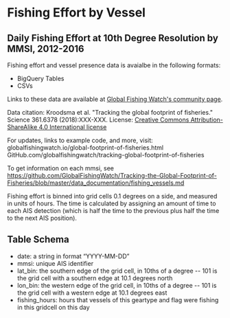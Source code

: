 # Fishing Effort by Vessel

## Daily Fishing Effort at 10th Degree Resolution by MMSI, 2012-2016

Fishing effort and vessel presence data is avaialbe in the following formats:
 - BigQuery Tables
 - CSVs

Links to these data are available at [Global Fishing Watch's community page](https://globalfishingwatch.force.com/gfw/s/topic/0TO36000000PXJdGAO/global-fishing-watch-data).

Data citation: Kroodsma et al. "Tracking the global footprint of fisheries." Science 361.6378 (2018):XXX-XXX.
License:  [Creative Commons Attribution-ShareAlike 4.0 International license](https://creativecommons.org/licenses/by-sa/4.0/)

For updates, links to example code, and more, visit:
globalfishingwatch.io/global-footprint-of-fisheries.html
GitHub.com/globalfishingwatch/tracking-global-footprint-of-fisheries

To get information on each mmsi, see https://github.com/GlobalFishingWatch/Tracking-the-Global-Footprint-of-Fisheries/blob/master/data_documentation/fishing_vessels.md

Fishing effort is binned into grid cells 0.1 degrees on a side, and measured in units of hours. The time is calculated by assigning an amount of time to each AIS detection (which is half the time to the previous plus half the time to the next AIS position).  

## Table Schema
 - date: a string in format “YYYY-MM-DD” 
 - mmsi: unique AIS identifier
 - lat_bin: the southern edge of the grid cell, in 10ths of a degree -- 101 is the grid cell with a southern edge at 10.1 degrees north
 - lon_bin: the western edge of the grid cell, in 10ths of a degree -- 101 is the grid cell with a western edge at 10.1 degrees east
 - fishing_hours: hours that vessels of this geartype and flag were fishing in this gridcell on this day
